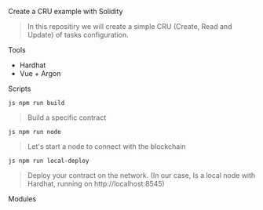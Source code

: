 Create a CRU example with Solidity

> In this repositiry we will create a simple  CRU (Create, Read and Update) of tasks configuration. 

Tools 
 - Hardhat
 - Vue + Argon

Scripts 

`` js
npm run build
``
> Build a specific contract

`` js
npm run node
``
> Let's start a node to connect with the blockchain

`` js
npm run local-deploy
``
> Deploy your contract on the network. (In our case, Is a local node with Hardhat, running on http://localhost:8545)

Modules 
